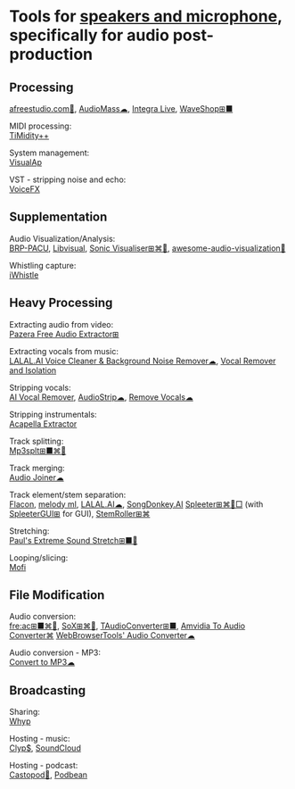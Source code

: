 
# Tools for [speakers and microphone](https://trendless.tech/speakers-mic/), specifically for audio post-production

## Processing

[afreestudio.com💩](https://www.afreestudio.com/),
[AudioMass☁](https://audiomass.co/),
[Integra Live](https://integra.io/portfolio-items/integralive/),
[WaveShop⊞■](http://waveshop.sourceforge.net/)

MIDI processing:  
[TiMidity++](https://timidity.sourceforge.net/)

System management:  
[VisualAp](https://visualap.sourceforge.io/)

VST - stripping noise and echo:  
[VoiceFX](https://www.xaymar.com/projects/voicefx/)

## Supplementation

Audio Visualization/Analysis:  
[BRP-PACU](https://github.com/matthew-dews/brp-pacu),
[Libvisual](http://libvisual.org/),
[Sonic Visualiser⊞⌘🐧](https://www.sonicvisualiser.org/),
[awesome-audio-visualization💩](https://github.com/willianjusten/awesome-audio-visualization)

Whistling capture:  
[iWhistle](http://jbouchat.ucoz.com/index/iwhistle/0-7)

## Heavy Processing

Extracting audio from video:  
[Pazera Free Audio Extractor⊞](http://www.pazera-software.com/products/audio-extractor/)

Extracting vocals from music:  
[LALAL.AI Voice Cleaner & Background Noise Remover☁](https://www.lalal.ai/voice-cleaner/),
[Vocal Remover and Isolation](https://vocalremover.org/)

Stripping vocals:  
[AI Vocal Remover](https://aivocalremover.com/),
[AudioStrip☁](https://audiostrip.co.uk/),
[Remove Vocals☁](https://www.remove-vocals.com/)

Stripping instrumentals:  
[Acapella Extractor](https://www.acapella-extractor.com/en/)

Track splitting:  
[Mp3splt⊞■⌘🐧](http://mp3splt.sourceforge.net/mp3splt_page/home.php)

Track merging:  
[Audio Joiner☁](https://webbrowsertools.com/audio-joiner/)

Track element/stem separation:  
[Flacon](https://flacon.github.io/),
[melody ml](https://melody.ml/),
[LALAL.AI☁](https://www.lalal.ai/),
[SongDonkey.AI](https://songdonkey.ai/)
[Spleeter⊞⌘🐧□](https://github.com/deezer/spleeter) (with [SpleeterGUI⊞](https://makenweb.com/SpleeterGUI) for GUI),
[StemRoller⊞⌘](https://www.stemroller.com/)

Stretching:  
[Paul's Extreme Sound Stretch⊞■🐧](http://hypermammut.sourceforge.net/paulstretch/)

Looping/slicing:  
[Mofi](https://mofi.loud.red/)

## File Modification

Audio conversion:  
[fre:ac⊞■⌘🐧](https://www.freac.org/),
[SoX⊞⌘🐧](https://sox.sourceforge.net/),
[TAudioConverter⊞■](https://www.fosshub.com/TAudioConverter.html),
[Amvidia To Audio Converter⌘](https://amvidia.com/to-audio-converter)
[WebBrowserTools' Audio Converter☁](https://webbrowsertools.com/audio-converter/)

Audio conversion - MP3:  
[Convert to MP3☁](https://webbrowsertools.com/convert-to-mp3/)

## Broadcasting

Sharing:  
[Whyp](https://whyp.it/)

Hosting - music:  
[Clyp$](https://clyp.it/),
[SoundCloud](https://soundcloud.com/)

Hosting - podcast:  
[Castopod💾](https://castopod.org/),
[Podbean](https://www.podbean.com/)

